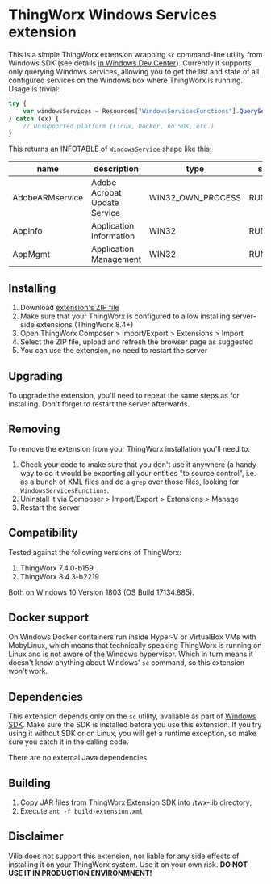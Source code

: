 # ThingWorx Windows Services extension

This is a simple ThingWorx extension wrapping `sc` command-line utility from Windows SDK (see details 
[in Windows Dev Center](https://docs.microsoft.com/en-us/windows/win32/services/controlling-a-service-using-sc)). 
Currently it supports only querying Windows services, allowing you to 
get the list and state of all configured services on the Windows box where ThingWorx is running. Usage is trivial:

```javascript
try {
    var windowsServices = Resources["WindowsServicesFunctions"].QueryServices();
} catch (ex) {
    // Unsupported platform (Linux, Docker, no SDK, etc.)
}
```

This returns an INFOTABLE of `WindowsService` shape like this:

| name            | description                  | type              | state   |
| --------------- | ---------------------------- | ----------------- | ------- |
| AdobeARMservice | Adobe Acrobat Update Service | WIN32_OWN_PROCESS | RUNNING |
| Appinfo         | Application Information      | WIN32             | RUNNING |
| AppMgmt         | Application Management       | WIN32             | RUNNING |


## Installing

1. Download [extension's ZIP file](https://raw.githubusercontent.com/vilia-fr/twxscext/master/build/distributions/windows-services-ext.zip)
2. Make sure that your ThingWorx is configured to allow installing server-side extensions (ThingWorx 8.4+)
3. Open ThingWorx Composer > Import/Export > Extensions > Import
4. Select the ZIP file, upload and refresh the browser page as suggested
5. You can use the extension, no need to restart the server

## Upgrading

To upgrade the extension, you'll need to repeat the same steps as for installing. Don't forget to restart the server afterwards.

## Removing

To remove the extension from your ThingWorx installation you'll need to:

1. Check your code to make sure that you don't use it anywhere (a handy way to do it would be exporting all your entities "to source control",
i.e. as a bunch of XML files and do a `grep` over those files, looking for `WindowsServicesFunctions`.
2. Uninstall it via Composer > Import/Export > Extensions > Manage
3. Restart the server

## Compatibility

Tested against the following versions of ThingWorx:

1. ThingWorx 7.4.0-b159
2. ThingWorx 8.4.3-b2219

Both on Windows 10 Version 1803 (OS Build 17134.885).

## Docker support

On Windows Docker containers run inside Hyper-V or VirtualBox VMs with MobyLinux, which means that technically speaking ThingWorx is running on Linux and
is not aware of the Windows hypervisor. Which in turn means it doesn't know anything about Windows' `sc` command, so this extension won't work.

## Dependencies

This extension depends only on the `sc` utility, available as part of [Windows SDK](https://developer.microsoft.com/en-us/windows/downloads/windows-10-sdk).
Make sure the SDK is installed before you use this extension. If you try using it without SDK or on Linux, you will get a runtime exception, so make sure you
catch it in the calling code.

There are no external Java dependencies.

## Building

1. Copy JAR files from ThingWorx Extension SDK into /twx-lib directory;
2. Execute `ant -f build-extension.xml`

## Disclaimer

Vilia does not support this extension, nor liable for any side effects of installing it on your ThingWorx system. 
Use it on your own risk. **DO NOT USE IT IN PRODUCTION ENVIRONMNENT!**

